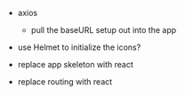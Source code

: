 - axios

  - pull the baseURL setup out into the app

- use Helmet to initialize the icons?
- replace app skeleton with react
- replace routing with react

